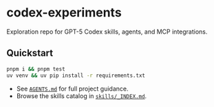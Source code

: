 # codex-experiments
Exploration repo for GPT-5 Codex skills, agents, and MCP integrations.

## Quickstart
```bash
pnpm i && pnpm test
uv venv && uv pip install -r requirements.txt
```

- See [`AGENTS.md`](AGENTS.md) for full project guidance.
- Browse the skills catalog in [`skills/_INDEX.md`](skills/_INDEX.md).
